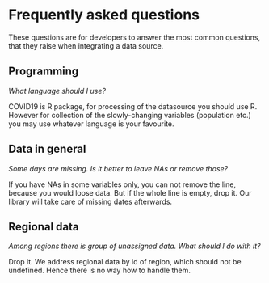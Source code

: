 
# Frequently asked questions

These questions are for developers to answer the most common questions,
that they raise when integrating a data source.

## Programming

*What language should I use?*

COVID19 is R package, for processing of the datasource you should use R.
However for collection of the slowly-changing variables (population etc.)
you may use whatever language is your favourite.

## Data in general

*Some days are missing. Is it better to leave NAs or remove those?*

If you have NAs in some variables only, you can not remove the line,
because you would loose data. But if the whole line is empty,
drop it. Our library will take care of missing dates afterwards.

## Regional data

*Among regions there is group of unassigned data. What should I do with it?*

Drop it. We address regional data by id of region, which should not be
undefined. Hence there is no way how to handle them.


